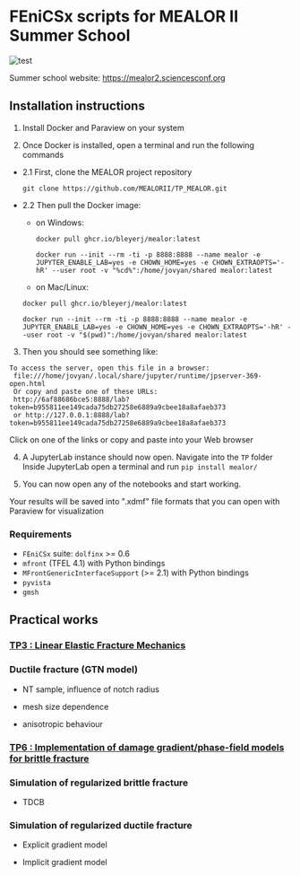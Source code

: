 # FEniCSx scripts for MEALOR II Summer School

![test](https://mealor2.sciencesconf.org/data/pages/montage1.png)

Summer school website: https://mealor2.sciencesconf.org

## Installation instructions

1. Install Docker and Paraview on your system

2. Once Docker is installed, open a terminal and run the following commands

- 2.1 First, clone the MEALOR project repository
  
  `git clone https://github.com/MEALORII/TP_MEALOR.git`
  

- 2.2 Then pull the Docker image:
  
  - on Windows:
    
    `docker pull ghcr.io/bleyerj/mealor:latest`
    
    `docker run --init --rm -ti -p 8888:8888 --name mealor -e JUPYTER_ENABLE_LAB=yes -e CHOWN_HOME=yes -e CHOWN_EXTRAOPTS='-hR' --user root -v "%cd%":/home/jovyan/shared mealor:latest`
    

   - on Mac/Linux:
  
    `docker pull ghcr.io/bleyerj/mealor:latest`
  
    `docker run --init --rm -ti -p 8888:8888 --name mealor -e JUPYTER_ENABLE_LAB=yes -e CHOWN_HOME=yes -e CHOWN_EXTRAOPTS='-hR' --user root -v "$(pwd)":/home/jovyan/shared mealor:latest`
  

3. Then you should see something like:

```
To access the server, open this file in a browser:
 file:///home/jovyan/.local/share/jupyter/runtime/jpserver-369-open.html
 Or copy and paste one of these URLs:
 http://6af88686bce5:8888/lab?token=b955811ee149cada75db27258e6889a9cbee18a8afaeb373
 or http://127.0.0.1:8888/lab?token=b955811ee149cada75db27258e6889a9cbee18a8afaeb373
```

Click on one of the links or copy and paste into your Web browser

4. A JupyterLab instance should now open.
   Navigate into the `TP` folder
   Inside JupyterLab open a terminal and run
   `pip install mealor/`

5. You can now open any of the notebooks and start working.

Your results will be saved into ".xdmf" file formats that you can open with Paraview for visualization


### Requirements

* `FEniCSx` suite:  `dolfinx` >= 0.6
* `mfront` (TFEL 4.1) with Python bindings
* `MFrontGenericInterfaceSupport` (>= 2.1) with Python bindings
* `pyvista`
* `gmsh`

## Practical works

### [TP3 : Linear Elastic Fracture Mechanics](TP3_LEFM/LEFM.ipynb)

### Ductile fracture (GTN model)

- NT sample, influence of notch radius

- mesh size dependence
* anisotropic behaviour

### [TP6 : Implementation of damage gradient/phase-field models for brittle fracture](TP6_Variational_damage_gradient/Variational_Damage_Gradient.ipynb)

### Simulation of regularized brittle fracture

- TDCB

### Simulation of regularized ductile fracture

- Explicit gradient model

- Implicit gradient model
